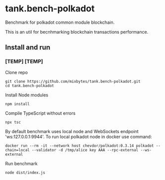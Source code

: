 # tank.bench-polkadot                                                                                                                                                       
                                                                                                                                                                         
Benchmark for polkadot common module blockchain.                                                                                                                    
                                                                                                                                                                         
This is an util for becnhmarking blockchain transactions performance.                                                                                                    
                                                                                                                                                                         
## Install and run                                                                                                                                                       
                                                                                                                                                                         
### \[TEMP\] \[TEMP\]                                                                                                                                                    
                                                                                                                                                                
                                                                                                                                                                         
Clone repo                                                                                                                                                             
```
git clone https://github.com/mixbytes/tank.bench-polkadot.git                                                                                                            
cd tank.bench-polkadot                                                                                                                                                   
```
                                                                                                                                                                         
Install Node modules
```                                                                                                                                                   
npm install                                                                                                                                                              
```
                                                                                                                                                                         
Compile TypeScript without errors
```
npx tsc                                                                                                                                                                  
```                              
                                                                                                                                           
By default benchmark uses local node and WebSockets endpoint 'ws:127.0.0.1:9944'. To run local polkadot node in docker use command:
```
docker run --rm -it --network host chevdor/polkadot:0.3.14 polkadot --chain=local --validator -d /tmp/alice key AAA --rpc-external --ws-external
```

Run benchmark
```
node dist/index.js                                                                                                                                                       
```




